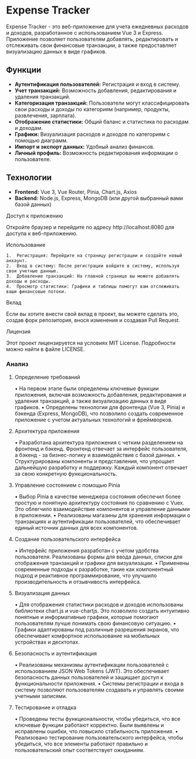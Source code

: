 # Expense Tracker

Expense Tracker - это веб-приложение для учета ежедневных расходов и доходов, разработанное с использованием Vue 3 и Express. Приложение позволяет пользователям добавлять, редактировать и отслеживать свои финансовые транзакции, а также предоставляет визуализацию данных в виде графиков.

## Функции

- **Аутентификация пользователей:** Регистрация и вход в систему.
- **Учет транзакций:** Возможность добавления, редактирования и удаления транзакций.
- **Категоризация транзакций:** Пользователи могут классифицировать свои расходы и доходы по категориям (например, продукты, развлечения, зарплата).
- **Отображение статистики:** Общий баланс и статистика по расходам и доходам.
- **Графики:** Визуализация расходов и доходов по категориям с помощью диаграмм.
- **Импорт и экспорт данных:** Удобный анализ финансов.
- **Личный профиль:** Возможность редактирования информации о пользователе.

## Технологии

- **Frontend:** Vue 3, Vue Router, Pinia, Chart.js, Axios
- **Backend:** Node.js, Express, MongoDB (или другой выбранный вами базой данных)

Доступ к приложению

Откройте браузер и перейдите по адресу http://localhost:8080 для доступа к веб-приложению.

Использование

	1.	Регистрация: Перейдите на страницу регистрации и создайте новый аккаунт.
	2.	Вход в систему: После регистрации войдите в систему, используя свои учетные данные.
	3.	Добавление транзакций: На главной странице вы можете добавлять доходы и расходы.
	4.	Просмотр статистики: Графики и таблицы помогут вам отслеживать ваши финансовые потоки.

Вклад

Если вы хотите внести свой вклад в проект, вы можете сделать это, создав форк репозитория, внося изменения и создавая Pull Request.

Лицензия

Этот проект лицензируется на условиях MIT License. Подробности можно найти в файле LICENSE.

### Анализ

1. Определение требований

   •	На первом этапе были определены ключевые функции приложения, включая возможность добавления, редактирования и удаления транзакций, а также визуализацию данных в виде графиков.
   •	Определены технологии для фронтенда (Vue 3, Pinia) и бэкенда (Express, MongoDB), что позволило создать современное приложение с учетом актуальных технологий и фреймворков.

2. Архитектура приложения

   •	Разработана архитектура приложения с четким разделением на фронтенд и бэкенд. Фронтенд отвечает за интерфейс пользователя, а бэкенд - за бизнес-логику и взаимодействие с базой данных.
   •	Структурированы компоненты и представления, что упрощает дальнейшую разработку и поддержку. Каждый компонент отвечает за свою конкретную функциональность.

3. Управление состоянием с помощью Pinia

   •	Выбор Pinia в качестве менеджера состояния обеспечил более простую и понятную архитектуру состояния по сравнению с Vuex. Это облегчило взаимодействие компонентов и управление данными в приложении.
   •	Реализованы магазины для хранения информации о транзакциях и аутентификации пользователей, что обеспечивает единый источник данных для всех компонентов.

4. Создание пользовательского интерфейса

   •	Интерфейс приложения разработан с учетом удобства пользователя. Реализованы формы для ввода данных, списки для отображения транзакций и графики для визуализации.
   •	Применены современные подходы к разработке, такие как компонентный подход и реактивное программирование, что улучшило производительность и отзывчивость интерфейса.

5. Визуализация данных

   •	Для отображения статистики расходов и доходов использованы библиотеки chart.js и vue-chartjs. Это позволило создать интуитивно понятные и информативные графики, которые помогают пользователям лучше понимать свою финансовую ситуацию.
   •	Графики адаптированы под различные разрешения экранов, что обеспечивает комфортное использование на мобильных устройствах и десктопах.

6. Безопасность и аутентификация

   •	Реализованы механизмы аутентификации пользователей с использованием JSON Web Tokens (JWT). Это обеспечивает безопасность данных пользователей и защищает доступ к функциональности приложения.
   •	Системы регистрации и входа в систему позволяют пользователям создавать и управлять своими учетными записями.

7. Тестирование и отладка

   •	Проведены тесты функциональности, чтобы убедиться, что все ключевые функции работают корректно. Были выявлены и исправлены ошибки, что повысило стабильность приложения.
   •	Реализовано тестирование пользовательского интерфейса, чтобы убедиться, что все элементы работают правильно и пользовательский опыт соответствует ожиданиям.